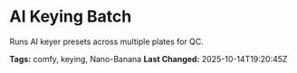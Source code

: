 # AI Keying Batch

Runs AI keyer presets across multiple plates for QC.

**Tags:** comfy, keying, Nano-Banana
**Last Changed:** 2025-10-14T19:20:45Z
